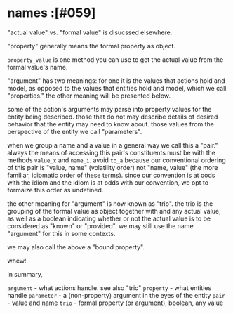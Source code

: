 # names :[#059]


"actual value" vs. "formal value" is disucssed elsewhere.

"property" generally means the formal property as object.

`property_value` is one method you can use to get the actual value from
the formal value's name.

"argument" has two meanings: for one it is the values that actions hold
and model, as opposed to the values that entities hold and model, which
we call "properties." the other meaning will be presented below.

some of the action's arguments may parse into property values for the
entity being described. those that do not may describe details of
desired behavior that the entity may need to know about. those values
from the perspective of the entity we call "parameters".

when we group a name and a value in a general way we call this a "pair."
always the means of accessing this pair's constituents must be with the
methods `value_x` and `name_i`. avoid `to_a` because our conventional
ordering of this pair is "value, name" (volatility order) not
"name, value" (the more familiar, idiomatic order of these terms).
since our convention is at oods with the idiom and the idiom is at odds
with our convention, we opt to formaize this order as undefined.

the other meaning for "argument" is now known as "trio". the trio is
the grouping of the formal value as object together with and any actual
value, as well as a boolean indicating whether or not the actual value
is to be considered as "known" or "provided". we may still use the name
"argument" for this in some contexts.

we may also call the above a "bound property".

whew!

in summary,

`argument` - what actions handle. see also "trio"
`property` - what entities handle
`parameter` - a (non-property) argument in the eyes of the entity
`pair` - value and name
`trio` - formal property (or argument), boolean, any value
